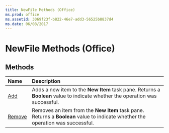 ```yaml
---
title: NewFile Methods (Office)
ms.prod: office
ms.assetid: 3069f23f-b822-46e7-add3-56525b8837d4
ms.date: 06/08/2017
---
```



# NewFile Methods (Office)

## Methods



|**Name**|**Description**|
|:-----|:-----|
|[Add](newfile-add-method-office.md)|Adds a new item to the **New Item** task pane. Returns a **Boolean** value to indicate whether the operation was successful.|
|[Remove](newfile-remove-method-office.md)|Removes an item from the **New Item** task pane. Returns a **Boolean** value to indicate whether the operation was successful.|

